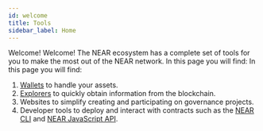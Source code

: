 ```yaml
---
id: welcome
title: Tools
sidebar_label: Home
---
```


Welcome! Welcome! The NEAR ecosystem has a complete set of tools for you to make the most out of the NEAR network. In this page you will find: In this page you will find:

1. [Wallets](https://www.mynearwallet.com/) to handle your assets.
2. [Explorers](explorer.md) to quickly obtain information from the blockchain.
3. Websites to simplify creating and participating on governance projects.
4. Developer tools to deploy and interact with contracts such as the [NEAR CLI](cli.md) and [NEAR JavaScript API](/tools/near-api-js/quick-reference).
